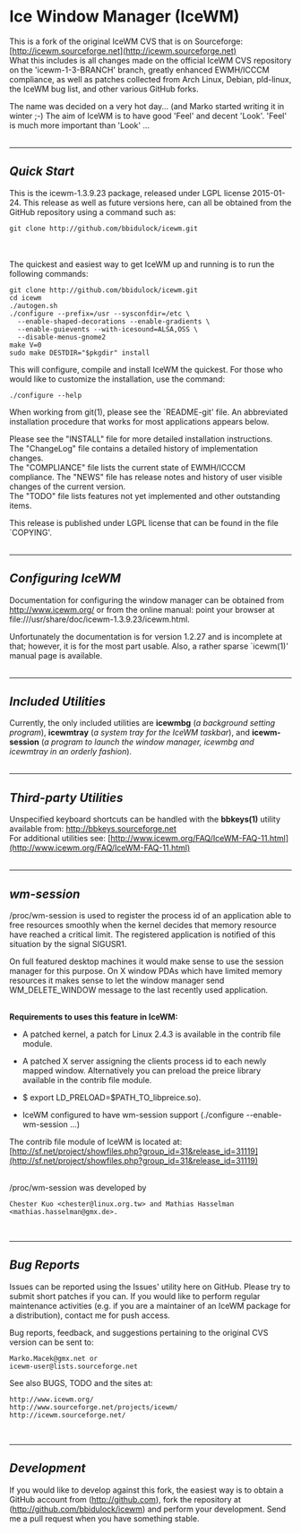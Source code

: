 # Ice Window Manager (IceWM)

This is a fork of the original IceWM CVS that is on Sourceforge:
[http://icewm.sourceforge.net](http://icewm.sourceforge.net) <br>
What this includes is all changes made on the official IceWM CVS repository on the 'icewm-1-3-BRANCH' branch, greatly enhanced EWMH/ICCCM compliance, as well as patches collected from Arch Linux, Debian, pld-linux, the IceWM bug list, and other various GitHub forks.
<br>

The name was decided on a very hot day... (and Marko started writing 
it in winter ;-)  The aim of IceWM is to have good 'Feel' and decent
'Look'. 'Feel' is much more important than 'Look' ...  
<br>


---
**_Quick Start_**
---

This is the icewm-1.3.9.23 package, released under LGPL license 2015-01-24.  This release as well as future versions here, can all be obtained from the GitHub repository using a command such as:

    git clone http://github.com/bbidulock/icewm.git

<br> <br>
The quickest and easiest way to get IceWM up and running is to run the
following commands:

    git clone http://github.com/bbidulock/icewm.git
    cd icewm
    ./autogen.sh
    ./configure --prefix=/usr --sysconfdir=/etc \
      --enable-shaped-decorations --enable-gradients \
      --enable-guievents --with-icesound=ALSA,OSS \
      --disable-menus-gnome2
    make V=0
    sudo make DESTDIR="$pkgdir" install

This will configure, compile and install IceWM the quickest.  For those
who would like to customize the installation, use the command:

    ./configure --help

When working from git(1), please see the `README-git' file.  An
abbreviated installation procedure that works for most applications
appears below.  

Please see the "INSTALL" file for more detailed installation instructions.  
The "ChangeLog" file contains a detailed history of implementation changes.  
The "COMPLIANCE" file lists the current state of EWMH/ICCCM compliance. 
The "NEWS" file has release notes and history of user visible changes of the current version.  
The "TODO" file lists features not yet implemented and other outstanding items.  

This release is published under LGPL license that can be found in the
file `COPYING'.  
<br>

---
**_Configuring IceWM_**
---

Documentation for configuring the window manager can be obtained from
http://www.icewm.org/ or from the online manual: point your browser at
file:///usr/share/doc/icewm-1.3.9.23/icewm.html.

Unfortunately the documentation is for version 1.2.27 and is incomplete
at that; however, it is for the most part usable.  Also, a rather sparse
`icewm(1)' manual page is available.  
<br>

---
**_Included Utilities_**
---

Currently, the only included utilities are **icewmbg** (_a background setting program_), **icewmtray** (_a system tray for the IceWM taskbar_), and **icewm-session** (_a program to launch the window manager, icewmbg and icewmtray in an orderly fashion_).  
<br>


---
**_Third-party Utilities_**
---

Unspecified keyboard shortcuts can be handled with the **bbkeys(1)**
utility available from: http://bbkeys.sourceforge.net  <br>
For additional utilities see: [http://www.icewm.org/FAQ/IceWM-FAQ-11.html](http://www.icewm.org/FAQ/IceWM-FAQ-11.html)  
<br>

---
**_wm-session_**
---

/proc/wm-session is used to register the process id of an application able to free resources smoothly when the kernel decides that memory resource have reached a critical limit. The registered application is notified of this situation by the signal SIGUSR1.<br>

On full featured desktop machines it would make sense to use the session manager for this purpose. On X window PDAs which have limited memory resources it makes sense to let the window manager send WM_DELETE_WINDOW message to the last recently used application.<br>
<br>

**Requirements to uses this feature in IceWM:**
  
  - A patched kernel, a patch for Linux 2.4.3 is available in the contrib
    file module.

  - A patched X server assigning the clients process id to each newly
    mapped window. Alternatively you can preload the preice library
    available in the contrib file module.
    
  - $ export LD_PRELOAD=$PATH_TO_libpreice.so).

  - IceWM configured to have wm-session support
    (./configure --enable-wm-session ...)

The contrib file module of IceWM is located at:  
[http://sf.net/project/showfiles.php?group_id=31&release_id=31119](http://sf.net/project/showfiles.php?group_id=31&release_id=31119)  
<br>


/proc/wm-session was developed by

    Chester Kuo <chester@linux.org.tw> and Mathias Hasselman <mathias.hasselman@gmx.de>.

<br>

---
**_Bug Reports_**
---

Issues can be reported using the Issues' utility here on GitHub.  Please try to submit short patches if you can.  If you would like to perform regular maintenance activities (e.g. if you are a maintainer of an IceWM package for a distribution), contact me for push access.

Bug reports, feedback, and suggestions pertaining to the original CVS version can be sent to:

    Marko.Macek@gmx.net or
    icewm-user@lists.sourceforge.net

See also BUGS, TODO and the sites at:

    http://www.icewm.org/
    http://www.sourceforge.net/projects/icewm/
	http://icewm.sourceforge.net/

<br>


---
**_Development_**
---

If you would like to develop against this fork, the easiest way is to
obtain a GitHub account from (http://github.com), fork the repository
at (http://github.com/bbidulock/icewm) and perform your development.
Send me a pull request when you have something stable.
